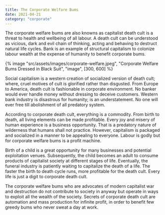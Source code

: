 ```yaml
---
title: The Corporate Welfare Bums
date: 2021-04-21
category: "corporate"
---
```


The corporate welfare bums are also knowns as capitalist death cult is a threat to health and wellbeing of all labour. A death cult can be understood as vicious, dark and evil chain of thinking, acting and behaving to destruct natural life cycles. Bank is an example of structural capitalism to colonize labour wealth at the expense of humanity to benefit corporate bums.

<!-- excerpt -->

{% image "src/assets/images/corporate-welfare.jpeg", "Corporate Welfare Bums Dressed in Black Suit", "image", [300, 600] %}

Social capitalism is a western creation of socialized version of death cult; where, cruel motives of cult is glorified rather than disgusted. From Europe to America, death cult is fashionable in corporate environment. No banker would ever handle money without dressing to deceive customers. Western bank industry is disastrous for humanity; is an understatement. No one will ever free till abolishment of all predatory system.

According to corporate death cult, everything is a commodity. From birth to death, all living elements can be made profitable. Every joy and misery of human experience is a business opportunity. That is a predatory nature of wilderness that humans shall not practice. However, capitalism is packaged and socialized in a manner to be appealing to everyone. Labour is godly but for corporate welfare bums is a profit machine.

Birth of a child is a great opportunity for many businesses and potential exploitation venues. Subsequently, the child becomes an adult to consume products of capitalist society at different stages of life. Eventually, the funeral industry is patiently waiting to capitalize the death of a life. The faster the birth to death cycle runs, more profitable for the death cult. Every life is just a digit to corporate death cult.

The corporate welfare bums who are advocates of modern capitalist war and destruction do not contribute to society in anyway but operate in ways to exploit all the wealth of the society. Secrets of corporate death cult are automation and mass production for infinite profit, in order to benefit few greedy bums who never sweat a day at work.
